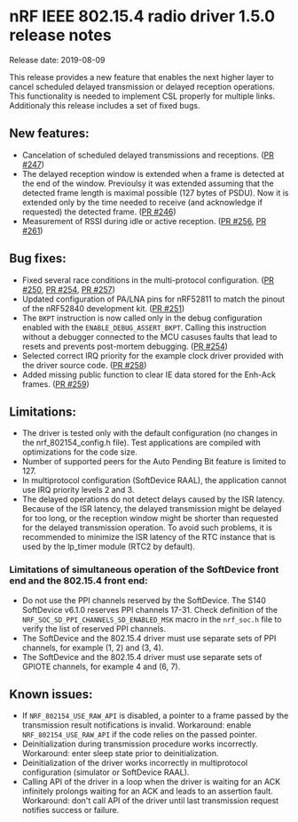 # nRF IEEE 802.15.4 radio driver 1.5.0 release notes

Release date: 2019-08-09

This release provides a new feature that enables the next higher layer to cancel scheduled delayed transmission or delayed reception operations. This functionality is needed to implement CSL properly for multiple links.
Additionaly this release includes a set of fixed bugs.

## New features:
* Cancelation of scheduled delayed transmissions and receptions. ([PR #247](https://github.com/NordicSemiconductor/nRF-IEEE-802.15.4-radio-driver/pull/247))
* The delayed reception window is extended when a frame is detected at the end of the window. Previoulsy it was extended assuming that the detected frame length is maximal possible (127 bytes of PSDU). Now it is extended only by the time needed to receive (and acknowledge if requested) the detected frame. ([PR #246](https://github.com/NordicSemiconductor/nRF-IEEE-802.15.4-radio-driver/pull/246))
* Measurement of RSSI during idle or active reception. ([PR #256](https://github.com/NordicSemiconductor/nRF-IEEE-802.15.4-radio-driver/pull/256), [PR #261](https://github.com/NordicSemiconductor/nRF-IEEE-802.15.4-radio-driver/pull/261))

## Bug fixes:
* Fixed several race conditions in the multi-protocol configuration. ([PR #250](https://github.com/NordicSemiconductor/nRF-IEEE-802.15.4-radio-driver/pull/250), [PR #254](https://github.com/NordicSemiconductor/nRF-IEEE-802.15.4-radio-driver/pull/254), [PR #257](https://github.com/NordicSemiconductor/nRF-IEEE-802.15.4-radio-driver/pull/257))
* Updated configuration of PA/LNA pins for nRF52811 to match the pinout of the nRF52840 development kit. ([PR #251](https://github.com/NordicSemiconductor/nRF-IEEE-802.15.4-radio-driver/pull/251))
* The `BKPT` instruction is now called only in the debug configuration enabled with the `ENABLE_DEBUG_ASSERT_BKPT`. Calling this instruction without a debugger connected to the MCU casuses faults that lead to resets and prevents post-mortem debugging. ([PR #254](https://github.com/NordicSemiconductor/nRF-IEEE-802.15.4-radio-driver/pull/254))
* Selected correct IRQ priority for the example clock driver provided with the driver source code. ([PR #258](https://github.com/NordicSemiconductor/nRF-IEEE-802.15.4-radio-driver/pull/258))
* Added missing public function to clear IE data stored for the Enh-Ack frames. ([PR #259](https://github.com/NordicSemiconductor/nRF-IEEE-802.15.4-radio-driver/pull/259))

## Limitations:
* The driver is tested only with the default configuration (no changes in the nrf_802154_config.h file). Test applications are compiled with optimizations for the code size.
* Number of supported peers for the Auto Pending Bit feature is limited to 127.
* In multiprotocol configuration (SoftDevice RAAL), the application cannot use IRQ priority levels 2 and 3.
* The delayed operations do not detect delays caused by the ISR latency. Because of the ISR latency, the delayed transmission might be delayed for too long, or the reception window might be shorter than requested for the delayed transmission operation. To avoid such problems, it is recommended to minimize the ISR latency of the RTC instance that is used by the lp_timer module (RTC2 by default).

### Limitations of simultaneous operation of the SoftDevice front end and the 802.15.4 front end:
* Do not use the PPI channels reserved by the SoftDevice. The S140 SoftDevice v6.1.0 reserves PPI channels 17-31. Check definition of the `NRF_SOC_SD_PPI_CHANNELS_SD_ENABLED_MSK` macro in the `nrf_soc.h` file to verify the list of reserved PPI channels.
* The SoftDevice and the 802.15.4 driver must use separate sets of PPI channels, for example (1, 2) and (3, 4).
* The SoftDevice and the 802.15.4 driver must use separate sets of GPIOTE channels, for example 4 and (6, 7).

## Known issues:
* If `NRF_802154_USE_RAW_API` is disabled, a pointer to a frame passed by the transmission result notifications is invalid. Workaround: enable `NRF_802154_USE_RAW_API` if the code relies on the passed pointer.
* Deinitialization during transmission procedure works incorrectly. Workaround: enter sleep state prior to deinitialization.
* Deinitialization of the driver works incorrectly in multiprotocol configuration (simulator or SoftDevice RAAL).
* Calling API of the driver in a loop when the driver is waiting for an ACK infinitely prolongs waiting for an ACK and leads to an assertion fault. Workaround: don't call API of the driver until last transmission request notifies success or failure.
